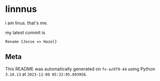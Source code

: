 # linnnus

i am linus. that's me.

my latest commit is

```
Rename {Jesse => Hazel}
```

## Meta

This README was automatically generated on `fv-az979-44` using Python
`3.10.13` at `2023-11-09 05:32:05.693956`.

